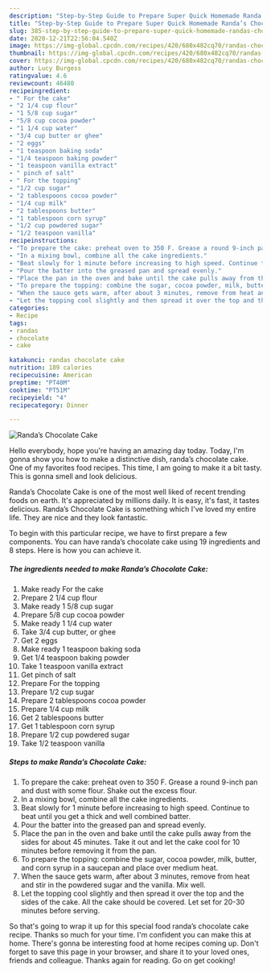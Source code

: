 ```yaml
---
description: "Step-by-Step Guide to Prepare Super Quick Homemade Randa’s Chocolate Cake"
title: "Step-by-Step Guide to Prepare Super Quick Homemade Randa’s Chocolate Cake"
slug: 385-step-by-step-guide-to-prepare-super-quick-homemade-randas-chocolate-cake
date: 2020-12-21T22:56:04.540Z
image: https://img-global.cpcdn.com/recipes/420/680x482cq70/randas-chocolate-cake-recipe-main-photo.jpg
thumbnail: https://img-global.cpcdn.com/recipes/420/680x482cq70/randas-chocolate-cake-recipe-main-photo.jpg
cover: https://img-global.cpcdn.com/recipes/420/680x482cq70/randas-chocolate-cake-recipe-main-photo.jpg
author: Lucy Burgess
ratingvalue: 4.6
reviewcount: 46480
recipeingredient:
- " For the cake"
- "2 1/4 cup flour"
- "1 5/8 cup sugar"
- "5/8 cup cocoa powder"
- "1 1/4 cup water"
- "3/4 cup butter or ghee"
- "2 eggs"
- "1 teaspoon baking soda"
- "1/4 teaspoon baking powder"
- "1 teaspoon vanilla extract"
- " pinch of salt"
- " For the topping"
- "1/2 cup sugar"
- "2 tablespoons cocoa powder"
- "1/4 cup milk"
- "2 tablespoons butter"
- "1 tablespoon corn syrup"
- "1/2 cup powdered sugar"
- "1/2 teaspoon vanilla"
recipeinstructions:
- "To prepare the cake: preheat oven to 350 F. Grease a round 9-inch pan and dust with some flour. Shake out the excess flour."
- "In a mixing bowl, combine all the cake ingredients."
- "Beat slowly for 1 minute before increasing to high speed. Continue to beat until you get a thick and well combined batter."
- "Pour the batter into the greased pan and spread evenly."
- "Place the pan in the oven and bake until the cake pulls away from the sides for about 45 minutes. Take it out and let the cake cool for 10 minutes before removing it from the pan."
- "To prepare the topping: combine the sugar, cocoa powder, milk, butter, and corn syrup in a saucepan and place over medium heat."
- "When the sauce gets warm, after about 3 minutes, remove from heat and stir in the powdered sugar and the vanilla. Mix well."
- "Let the topping cool slightly and then spread it over the top and the sides of the cake. All the cake should be covered. Let set for 20-30 minutes before serving."
categories:
- Recipe
tags:
- randas
- chocolate
- cake

katakunci: randas chocolate cake 
nutrition: 189 calories
recipecuisine: American
preptime: "PT40M"
cooktime: "PT51M"
recipeyield: "4"
recipecategory: Dinner

---
```



![Randa’s Chocolate Cake](https://img-global.cpcdn.com/recipes/420/680x482cq70/randas-chocolate-cake-recipe-main-photo.jpg)

Hello everybody, hope you're having an amazing day today. Today, I'm gonna show you how to make a distinctive dish, randa’s chocolate cake. One of my favorites food recipes. This time, I am going to make it a bit tasty. This is gonna smell and look delicious.

Randa’s Chocolate Cake is one of the most well liked of recent trending foods on earth. It's appreciated by millions daily. It is easy, it's fast, it tastes delicious. Randa’s Chocolate Cake is something which I've loved my entire life. They are nice and they look fantastic.




To begin with this particular recipe, we have to first prepare a few components. You can have randa’s chocolate cake using 19 ingredients and 8 steps. Here is how you can achieve it.

<!--inarticleads1-->

##### The ingredients needed to make Randa’s Chocolate Cake:

1. Make ready  For the cake
1. Prepare 2 1/4 cup flour
1. Make ready 1 5/8 cup sugar
1. Prepare 5/8 cup cocoa powder
1. Make ready 1 1/4 cup water
1. Take 3/4 cup butter, or ghee
1. Get 2 eggs
1. Make ready 1 teaspoon baking soda
1. Get 1/4 teaspoon baking powder
1. Take 1 teaspoon vanilla extract
1. Get  pinch of salt
1. Prepare  For the topping
1. Prepare 1/2 cup sugar
1. Prepare 2 tablespoons cocoa powder
1. Prepare 1/4 cup milk
1. Get 2 tablespoons butter
1. Get 1 tablespoon corn syrup
1. Prepare 1/2 cup powdered sugar
1. Take 1/2 teaspoon vanilla




<!--inarticleads2-->

##### Steps to make Randa’s Chocolate Cake:

1. To prepare the cake: preheat oven to 350 F. Grease a round 9-inch pan and dust with some flour. Shake out the excess flour.
1. In a mixing bowl, combine all the cake ingredients.
1. Beat slowly for 1 minute before increasing to high speed. Continue to beat until you get a thick and well combined batter.
1. Pour the batter into the greased pan and spread evenly.
1. Place the pan in the oven and bake until the cake pulls away from the sides for about 45 minutes. Take it out and let the cake cool for 10 minutes before removing it from the pan.
1. To prepare the topping: combine the sugar, cocoa powder, milk, butter, and corn syrup in a saucepan and place over medium heat.
1. When the sauce gets warm, after about 3 minutes, remove from heat and stir in the powdered sugar and the vanilla. Mix well.
1. Let the topping cool slightly and then spread it over the top and the sides of the cake. All the cake should be covered. Let set for 20-30 minutes before serving.




So that's going to wrap it up for this special food randa’s chocolate cake recipe. Thanks so much for your time. I'm confident you can make this at home. There's gonna be interesting food at home recipes coming up. Don't forget to save this page in your browser, and share it to your loved ones, friends and colleague. Thanks again for reading. Go on get cooking!

